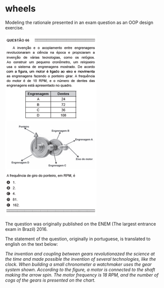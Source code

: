 # wheels
Modeling the rationale presented in an exam question as an OOP design exercise.

![Question snapshot](https://raw.githubusercontent.com/fhpriamo/wheels/master/question_snapshot.png)

The question was originally published on the ENEM (The largest entrance exam in Brazil) 2016. 

The statement of the question, originally in portuguese, is translated to english on the text below:

_The invention and coupling between gears revolutionazed the science at the time and made possible the invention of several technologies, like the clock. When building a small chronometer a watchmaker uses the gear system shown. According to the figure, a motor is connected to the shaft making the arrow spin. The motor frequency is 18 RPM, and the number of cogs of the gears is presented on the chart._
